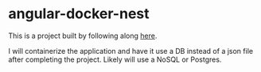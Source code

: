 # angular-docker-nest

This is a project built by following along [here](https://blog.logrocket.com/build-project-using-angular-nestjs/#prerequisites). 

I will containerize the application and have it use a DB instead of a json file after completing the project. Likely will use a NoSQL or Postgres.